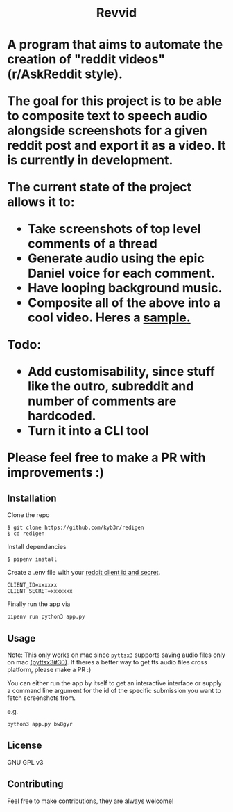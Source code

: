 <h1 align='center'>Revvid<h1>

A program that aims to automate the creation of "reddit videos" (r/AskReddit style).

The goal for this project is to be able to composite text to speech audio alongside screenshots for a given reddit post and export it as a video. It is currently in development. 

The current state of the project allows it to:
- Take screenshots of top level comments of a thread
- Generate audio using the epic Daniel voice for each comment. 
- Have looping background music.
- Composite all of the above into a cool video. Heres a [**sample**.](https://youtu.be/o18mIpx_NxA)

Todo:
- Add customisability, since stuff like the outro, subreddit and number of comments are hardcoded.
- Turn it into a CLI tool 

Please feel free to make a PR with improvements :)

## Installation

Clone the repo

```console
$ git clone https://github.com/kyb3r/redigen
$ cd redigen
```

Install dependancies
```console
$ pipenv install
```

Create a .env file with your [reddit client id and secret](https://praw.readthedocs.io/en/latest/getting_started/quick_start.html). 
```env
CLIENT_ID=xxxxxx
CLIENT_SECRET=xxxxxxx
```

Finally run the app via
```
pipenv run python3 app.py
```

## Usage

Note: This only works on mac since `pyttsx3` supports saving audio files only on mac [(pyttsx3#30)](https://github.com/nateshmbhat/pyttsx3/issues/30). If theres a better way to get tts audio files cross platform, please make a PR :) 

You can either run the app by itself to get an interactive interface or supply a command line argument for the id of the specific submission you want to fetch screenshots from. 

e.g. 
```
python3 app.py bw8gyr
```


## License 

GNU GPL v3

## Contributing

Feel free to make contributions, they are always welcome!
